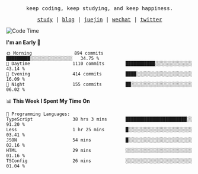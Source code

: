 <p align="center">
  <samp>
    <span>keep coding, keep studying, and keep happiness.</span>
  </samp>
</p>

<p align="center">
  <samp>
    <a href="https://github.com/ouduidui/fe-study">study</a> |
    <a href="https://deweyou.me">blog</a>  |
    <a href="https://juejin.cn/user/4309700183594366">juejin</a> |
    <a href="https://user-images.githubusercontent.com/54696834/165071004-6509e3f2-90c3-448c-9d92-3da42b0c2021.jpeg">wechat</a> |
    <a href="https://twitter.com/ouduidui">twitter</a>
  </samp>
</p>

<!--START_SECTION:waka-->
![Code Time](http://img.shields.io/badge/Code%20Time-2%2C916%20hrs%203%20mins-blue)

**I'm an Early 🐤** 

```text
🌞 Morning                894 commits         █████████░░░░░░░░░░░░░░░░   34.75 % 
🌆 Daytime                1110 commits        ███████████░░░░░░░░░░░░░░   43.14 % 
🌃 Evening                414 commits         ████░░░░░░░░░░░░░░░░░░░░░   16.09 % 
🌙 Night                  155 commits         ██░░░░░░░░░░░░░░░░░░░░░░░   06.02 % 
```


📊 **This Week I Spent My Time On** 

```text
💬 Programming Languages: 
TypeScript               38 hrs 3 mins       ███████████████████████░░   91.20 % 
Less                     1 hr 25 mins        █░░░░░░░░░░░░░░░░░░░░░░░░   03.41 % 
JSON                     54 mins             █░░░░░░░░░░░░░░░░░░░░░░░░   02.16 % 
HTML                     29 mins             ░░░░░░░░░░░░░░░░░░░░░░░░░   01.16 % 
TSConfig                 26 mins             ░░░░░░░░░░░░░░░░░░░░░░░░░   01.04 % 
```


<!--END_SECTION:waka-->
